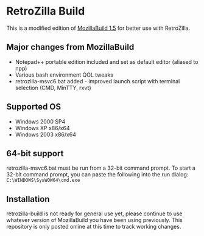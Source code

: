 # RetroZilla Build

This is a modified edition of [MozillaBuild 1.5](https://ftp.mozilla.org/pub/mozilla/libraries/win32/) for better use with RetroZilla. 

## Major changes from MozillaBuild
* Notepad++ portable edition included and set as default editor (aliased to npp)
* Various bash environment QOL tweaks
* retrozilla-msvc6.bat added - improved launch script with terminal selection (CMD, MinTTY, rxvt)

## Supported OS
* Windows 2000 SP4
* Windows XP x86/x64
* Windows 2003 x86/x64

## 64-bit support
retrozilla-msvc6.bat must be run from a 32-bit command prompt. To start a 32-bit command prompt, you can paste the following into the run dialog: `C:\WINDOWS\SysWOW64\cmd.exe`

## Installation
retrozilla-build is not ready for general use yet, please continue to use whatever version of MozillaBuild you have been using previously. This repository is only posted online at this time to track working changes.